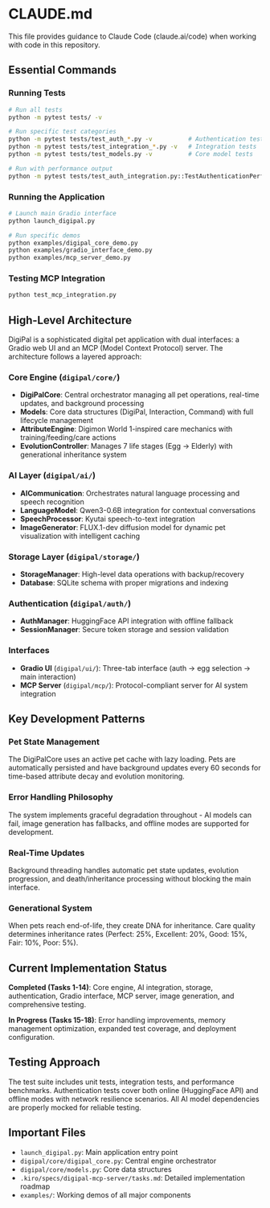 # CLAUDE.md

This file provides guidance to Claude Code (claude.ai/code) when working with code in this repository.

## Essential Commands

### Running Tests
```bash
# Run all tests
python -m pytest tests/ -v

# Run specific test categories
python -m pytest tests/test_auth_*.py -v          # Authentication tests
python -m pytest tests/test_integration_*.py -v   # Integration tests
python -m pytest tests/test_models.py -v          # Core model tests

# Run with performance output
python -m pytest tests/test_auth_integration.py::TestAuthenticationPerformance -v -s
```

### Running the Application
```bash
# Launch main Gradio interface
python launch_digipal.py

# Run specific demos
python examples/digipal_core_demo.py
python examples/gradio_interface_demo.py
python examples/mcp_server_demo.py
```

### Testing MCP Integration
```bash
python test_mcp_integration.py
```

## High-Level Architecture

DigiPal is a sophisticated digital pet application with dual interfaces: a Gradio web UI and an MCP (Model Context Protocol) server. The architecture follows a layered approach:

### Core Engine (`digipal/core/`)
- **DigiPalCore**: Central orchestrator managing all pet operations, real-time updates, and background processing
- **Models**: Core data structures (DigiPal, Interaction, Command) with full lifecycle management
- **AttributeEngine**: Digimon World 1-inspired care mechanics with training/feeding/care actions
- **EvolutionController**: Manages 7 life stages (Egg → Elderly) with generational inheritance system

### AI Layer (`digipal/ai/`)
- **AICommunication**: Orchestrates natural language processing and speech recognition
- **LanguageModel**: Qwen3-0.6B integration for contextual conversations
- **SpeechProcessor**: Kyutai speech-to-text integration 
- **ImageGenerator**: FLUX.1-dev diffusion model for dynamic pet visualization with intelligent caching

### Storage Layer (`digipal/storage/`)
- **StorageManager**: High-level data operations with backup/recovery
- **Database**: SQLite schema with proper migrations and indexing

### Authentication (`digipal/auth/`)
- **AuthManager**: HuggingFace API integration with offline fallback
- **SessionManager**: Secure token storage and session validation

### Interfaces
- **Gradio UI** (`digipal/ui/`): Three-tab interface (auth → egg selection → main interaction)
- **MCP Server** (`digipal/mcp/`): Protocol-compliant server for AI system integration

## Key Development Patterns

### Pet State Management
The DigiPalCore uses an active pet cache with lazy loading. Pets are automatically persisted and have background updates every 60 seconds for time-based attribute decay and evolution monitoring.

### Error Handling Philosophy  
The system implements graceful degradation throughout - AI models can fail, image generation has fallbacks, and offline modes are supported for development.

### Real-Time Updates
Background threading handles automatic pet state updates, evolution progression, and death/inheritance processing without blocking the main interface.

### Generational System
When pets reach end-of-life, they create DNA for inheritance. Care quality determines inheritance rates (Perfect: 25%, Excellent: 20%, Good: 15%, Fair: 10%, Poor: 5%).

## Current Implementation Status

**Completed (Tasks 1-14)**: Core engine, AI integration, storage, authentication, Gradio interface, MCP server, image generation, and comprehensive testing.

**In Progress (Tasks 15-18)**: Error handling improvements, memory management optimization, expanded test coverage, and deployment configuration.

## Testing Approach

The test suite includes unit tests, integration tests, and performance benchmarks. Authentication tests cover both online (HuggingFace API) and offline modes with network resilience scenarios. All AI model dependencies are properly mocked for reliable testing.

## Important Files

- `launch_digipal.py`: Main application entry point
- `digipal/core/digipal_core.py`: Central engine orchestrator  
- `digipal/core/models.py`: Core data structures
- `.kiro/specs/digipal-mcp-server/tasks.md`: Detailed implementation roadmap
- `examples/`: Working demos of all major components